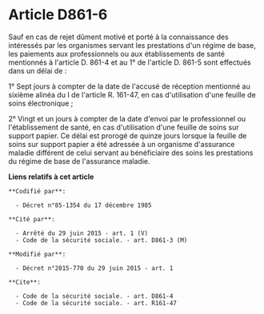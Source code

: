 # Article D861-6

Sauf en cas de rejet dûment motivé et porté à la connaissance des intéressés par les organismes servant les prestations d'un
régime de base, les paiements aux professionnels ou aux établissements de santé mentionnés à l'article D. 861-4 et au 1° de
l'article D. 861-5 sont effectués dans un délai de : 

1° Sept jours à compter de la date de l'accusé de réception mentionné au sixième alinéa du I de l'article R. 161-47, en cas
d'utilisation d'une feuille de soins électronique ; 

2° Vingt et un jours à compter de la date d'envoi par le professionnel ou l'établissement de santé, en cas d'utilisation
d'une feuille de soins sur support papier. Ce délai est prorogé de quinze jours lorsque la feuille de soins sur support
papier a été adressée à un organisme d'assurance maladie différent de celui servant au bénéficiaire des soins les prestations
du régime de base de l'assurance maladie.

**Liens relatifs à cet article**

	**Codifié par**:

	  - Décret n°85-1354 du 17 décembre 1985

	**Cité par**:

	  - Arrêté du 29 juin 2015 - art. 1 (V)
	  - Code de la sécurité sociale. - art. D861-3 (M)

	**Modifié par**:

	  - Décret n°2015-770 du 29 juin 2015 - art. 1

	**Cite**:

	  - Code de la sécurité sociale. - art. D861-4
	  - Code de la sécurité sociale. - art. R161-47
